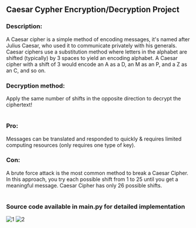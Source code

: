 ## Caesar Cypher Encryption/Decryption Project

### Description: 

A Caesar cipher is a simple method of encoding messages, it's named after Julius Caesar, who used it to communicate privately with his generals. Caesar ciphers use a substitution method where letters in the alphabet are shifted (typically) by 3 spaces to yield an encoding alphabet. A Caesar cipher with a shift of 3 would encode an A as a D, an M as an P, and a Z as an C, and so on.

### Decryption method: 

Apply the same number of shifts in the opposite direction to decrypt the ciphertext!

#
### Pro:

Messages can be translated and responded to quickly & requires limited computing resources (only requires one type of key).

### Con:

A brute force attack is the most common method to break a Caesar Cipher. In this approach, you try each possible shift from 1 to 25 until you get a meaningful message. Caesar Cipher has only 26 possible shifts.
#
### Source code available in main.py for detailed implementation
![1](https://github.com/user-attachments/assets/6ab44a4e-b1c6-4df2-94c1-22b63ad9c9b6)
![2](https://github.com/user-attachments/assets/efcd1dda-698e-44a8-99e9-9d982f2dc95b)
